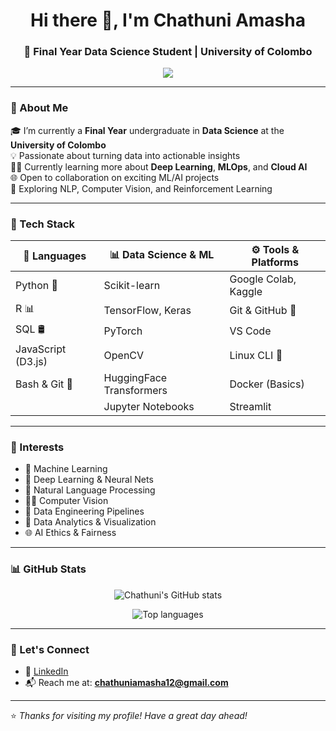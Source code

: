 <h1 align="center">Hi there 👋, I'm Chathuni Amasha</h1>
<h3 align="center">🚀 Final Year Data Science Student | University of Colombo</h3>

<p align="center">
  <img src="https://readme-typing-svg.demolab.com/?lines=Data+Science+Enthusiast;Machine+Learning+Explorer;Deep+Learning+Learner;Always+Curious&center=true&width=500&height=40" />
</p>

---

### 🧠 About Me

🎓 I’m currently a **Final Year** undergraduate in **Data Science** at the **University of Colombo**  
💡 Passionate about turning data into actionable insights  
🧑‍💻 Currently learning more about **Deep Learning**, **MLOps**, and **Cloud AI**  
🌐 Open to collaboration on exciting ML/AI projects  
🧭 Exploring NLP, Computer Vision, and Reinforcement Learning  

---

### 🧰 Tech Stack

| 🧠 Languages       | 📊 Data Science & ML       | ⚙️ Tools & Platforms         |
|-------------------|----------------------------|------------------------------|
| Python 🐍         | Scikit-learn               | Google Colab, Kaggle        |
| R 📊              | TensorFlow, Keras          | Git & GitHub 🔧              |
| SQL 🛢️           | PyTorch                    | VS Code                      |
| JavaScript (D3.js)| OpenCV                     | Linux CLI 🐧                 |
| Bash & Git 🐧     | HuggingFace Transformers   | Docker (Basics)             |
|                   | Jupyter Notebooks          | Streamlit                   |

---

### 🚀 Interests

- 🧠 Machine Learning  
- 🤖 Deep Learning & Neural Nets  
- 💬 Natural Language Processing  
- 🧍‍♀️ Computer Vision  
- 📡 Data Engineering Pipelines  
- 🧪 Data Analytics & Visualization  
- 🌐 AI Ethics & Fairness  

---

### 📊 GitHub Stats

<p align="center">
  <img src="https://github-readme-stats.vercel.app/api?username=chathuniamasha&show_icons=true&theme=radical" alt="Chathuni's GitHub stats" />
</p>

<p align="center">
  <img src="https://github-readme-stats.vercel.app/api/top-langs/?username=chathuniamasha&layout=compact&theme=radical" alt="Top languages" />
</p>

---

### 🌱 Let's Connect

- 🔗 [LinkedIn](https://www.linkedin.com/in/chathuni-rathnathilake-989066311/)
- 📬 Reach me at: **chathuniamasha12@gmail.com**

---

⭐️ *Thanks for visiting my profile! Have a great day ahead!*
